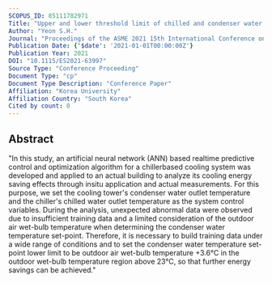 ```yaml
---
SCOPUS_ID: 85111782971
Title: "Upper and lower threshold limit of chilled and condenser water temperature set-points during ANN based optimized control"
Author: "Yeon S.H."
Journal: "Proceedings of the ASME 2021 15th International Conference on Energy Sustainability, ES 2021"
Publication Date: {'$date': '2021-01-01T00:00:00Z'}
Publication Year: 2021
DOI: "10.1115/ES2021-63997"
Source Type: "Conference Proceeding"
Document Type: "cp"
Document Type Description: "Conference Paper"
Affiliation: "Korea University"
Affiliation Country: "South Korea"
Cited by count: 0
---
```


## Abstract
"In this study, an artificial neural network (ANN) based realtime predictive control and optimization algorithm for a chillerbased cooling system was developed and applied to an actual building to analyze its cooling energy saving effects through insitu application and actual measurements. For this purpose, we set the cooling tower's condenser water outlet temperature and the chiller's chilled water outlet temperature as the system control variables. During the analysis, unexpected abnormal data were observed due to insufficient training data and a limited consideration of the outdoor air wet-bulb temperature when determining the condenser water temperature set-point. Therefore, it is necessary to build training data under a wide range of conditions and to set the condenser water temperature set-point lower limit to be outdoor air wet-bulb temperature +3.6°C in the outdoor wet-bulb temperature region above 23°C, so that further energy savings can be achieved."
